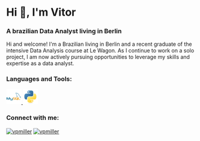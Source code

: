 <h1 align="left">Hi 👋, I'm Vitor</h1>
<h3 align="left">A brazilian Data Analyst living in Berlin</h3>

Hi and welcome!
I'm a Brazilian living in Berlin and a recent graduate of the intensive Data Analysis course at Le Wagon. As I continue to work on a solo project, I am now actively pursuing opportunities to leverage my skills and expertise as a data analyst.

<h3 align="left">Languages and Tools:</h3>
<p align="left"> <a href="https://www.mysql.com/" target="_blank" rel="noreferrer"> <img src="https://raw.githubusercontent.com/devicons/devicon/master/icons/mysql/mysql-original-wordmark.svg" alt="mysql" width="40" height="40"/> </a> <a href="https://www.python.org" target="_blank" rel="noreferrer"> <img src="https://raw.githubusercontent.com/devicons/devicon/master/icons/python/python-original.svg" alt="python" width="40" height="40"/> </a> </p>

<h3 align="left">Connect with me:</h3>
<p align="left">
<a href="https://linkedin.com/in/vpmiller" target="blank"><img align="center" src="https://raw.githubusercontent.com/rahuldkjain/github-profile-readme-generator/master/src/images/icons/Social/linked-in-alt.svg" alt="vpmiller" height="30" width="40" /></a>
<a href="https://instagram.com/vpmiller" target="blank"><img align="center" src="https://raw.githubusercontent.com/rahuldkjain/github-profile-readme-generator/master/src/images/icons/Social/instagram.svg" alt="vpmiller" height="30" width="40" /></a>
</p>


